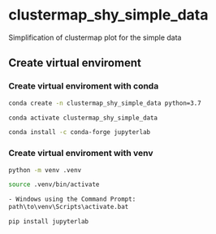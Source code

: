 # clustermap_shy_simple_data
Simplification of clustermap plot for the simple data


## Create virtual enviroment

### Create virtual enviroment with conda
```bash
conda create -n clustermap_shy_simple_data python=3.7

conda activate clustermap_shy_simple_data

conda install -c conda-forge jupyterlab
```

### Create virtual enviroment with venv
```bash
python -m venv .venv

source .venv/bin/activate

- Windows using the Command Prompt: 
path\to\venv\Scripts\activate.bat

pip install jupyterlab
```






